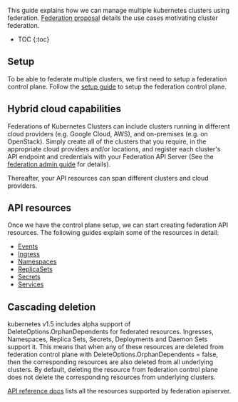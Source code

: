 ---
---

This guide explains how we can manage multiple kubernetes clusters using
federation.
[Federation proposal](https://github.com/kubernetes/kubernetes/blob/{{page.githubbranch}}/docs/proposals/federation.md)
details the use cases motivating cluster federation.


* TOC
{:toc}

## Setup

To be able to federate multiple clusters, we first need to setup a federation
control plane.
Follow the [setup guide](/docs/admin/federation/) to setup the
federation control plane.

## Hybrid cloud capabilities

Federations of Kubernetes Clusters can include clusters running in
different cloud providers (e.g. Google Cloud, AWS), and on-premises
(e.g. on OpenStack). Simply create all of the clusters that you
require, in the appropriate cloud providers and/or locations, and
register each cluster's API endpoint and credentials with your
Federation API Server (See the
[federation admin guide](/docs/admin/federation/) for details).

Thereafter, your API resources can span different clusters
and cloud providers.

## API resources

Once we have the control plane setup, we can start creating federation API
resources.
The following guides explain some of the resources in detail:

* [Events](/docs/user-guide/federation/events/)
* [Ingress](/docs/user-guide/federation/federated-ingress/)
* [Namespaces](/docs/user-guide/federation/namespaces/)
* [ReplicaSets](/docs/user-guide/federation/replicasets/)
* [Secrets](/docs/user-guide/federation/secrets/)
* [Services](/docs/user-guide/federation/federated-services/)
<!-- TODO: Add more guides here -->

## Cascading deletion

kubernetes v1.5 includes alpha support of DeleteOptions.OrphanDependents for
federated resources. Ingresses, Namespaces, Replica Sets, Secrets, Deployments and
Daemon Sets support it.
This means that when any of these resources are deleted from federation control
plane with DeleteOptions.OrphanDependents = false, then the corresponding
resources are also deleted from all underlying clusters. By default, deleting
the resource from federation control plane does not delete the corresponding
resources from underlying clusters.

[API reference docs](/federation/docs/api-reference/readme/) lists all the
resources supported by federation apiserver.
